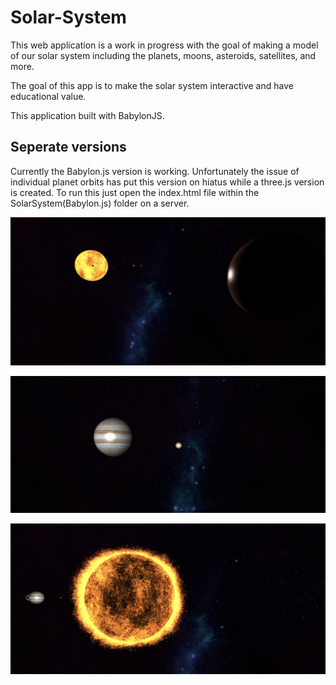 # Solar-System

This web application is a work in progress with the goal of making a model of our solar system including the planets, moons, asteroids, satellites, and more. 

The goal of this app is to make the solar system interactive and have educational value.

This application built with BabylonJS.

## Seperate versions

Currently the Babylon.js version is working. Unfortunately the issue of individual planet orbits has put this version on hiatus while a three.js version is created. To run this just open the index.html file within the SolarSystem(Babylon.js) folder on a server.



![Image description](https://github.com/JoeHancock1995/Solar-System/blob/master/assets/screenshot1.png)

![Image description](https://github.com/JoeHancock1995/Solar-System/blob/master/assets/screenshot2.png)

![Image description](https://github.com/JoeHancock1995/Solar-System/blob/master/assets/screenshot3.png)
